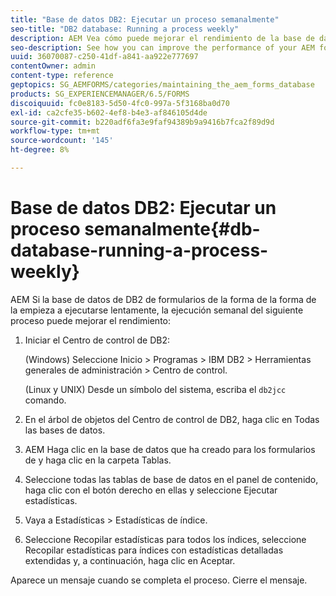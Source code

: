 ```yaml
---
title: "Base de datos DB2: Ejecutar un proceso semanalmente"
seo-title: "DB2 database: Running a process weekly"
description: AEM Vea cómo puede mejorar el rendimiento de la base de datos de formularios DB2 de la plataforma de datos de la plataforma de formularios de la.
seo-description: See how you can improve the performance of your AEM forms DB2 database.
uuid: 36070087-c250-41df-a841-aa922e777697
contentOwner: admin
content-type: reference
geptopics: SG_AEMFORMS/categories/maintaining_the_aem_forms_database
products: SG_EXPERIENCEMANAGER/6.5/FORMS
discoiquuid: fc0e8183-5d50-4fc0-997a-5f3168ba0d70
exl-id: ca2cfe35-b602-4ef8-b4e3-af846105d4de
source-git-commit: b220adf6fa3e9faf94389b9a9416b7fca2f89d9d
workflow-type: tm+mt
source-wordcount: '145'
ht-degree: 8%

---
```


# Base de datos DB2: Ejecutar un proceso semanalmente{#db-database-running-a-process-weekly}

AEM Si la base de datos de DB2 de formularios de la forma de la forma de la empieza a ejecutarse lentamente, la ejecución semanal del siguiente proceso puede mejorar el rendimiento:

1. Iniciar el Centro de control de DB2:

   (Windows) Seleccione Inicio > Programas > IBM DB2 > Herramientas generales de administración > Centro de control.

   (Linux y UNIX) Desde un símbolo del sistema, escriba el `db2jcc` comando.

1. En el árbol de objetos del Centro de control de DB2, haga clic en Todas las bases de datos.
1. AEM Haga clic en la base de datos que ha creado para los formularios de y haga clic en la carpeta Tablas.
1. Seleccione todas las tablas de base de datos en el panel de contenido, haga clic con el botón derecho en ellas y seleccione Ejecutar estadísticas.
1. Vaya a Estadísticas > Estadísticas de índice.
1. Seleccione Recopilar estadísticas para todos los índices, seleccione Recopilar estadísticas para índices con estadísticas detalladas extendidas y, a continuación, haga clic en Aceptar.

Aparece un mensaje cuando se completa el proceso. Cierre el mensaje.
